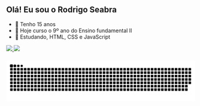 ## Olá! Eu sou o Rodrigo Seabra

- 🥳 Tenho 15 anos
- 🔭 Hoje curso o 9º ano do Ensino fundamental II
- 🤔 Estudando, HTML, CSS e JavaScript

 <div>
  <a href="https://github.com/RodrigoSeabra">
  <img height="180em" src="https://github-readme-stats.vercel.app/api?username=RodrigoSeabra&show_icons=true&title_color&theme=dark&include_all_commits=true&count_private=true"/>
  <img height="80" width"80" src="https://github-readme-stats.vercel.app/api/top-langs/?username=RodrigoSeabra&layout=compact&langs_count=7&title_color&theme=dark"/>
</div>
  
 ### 
 
  <div>

  ![Snake animation](https://github.com/RodrigoSeabra/RodrigoSeabra/blob/output/github-contribution-grid-snake.svg)
    
  </div>
